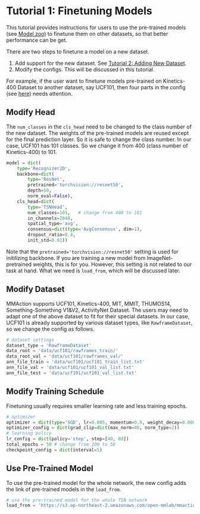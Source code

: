 # Tutorial 1: Finetuning Models

This tutorial provides instructions for users to use the pre-trained models (see [Model zoo](../model_zoo.md))
to finetune them on other datasets, so that better performance can be get.

There are two steps to finetune a model on a new dataset.

1. Add support for the new dataset. See [Tutorial 2: Adding New Dataset](new_dataset.md).
1. Modify the configs. This will be discussed in this tutorial.

For example, if the user want to finetune models pre-trained on Kinetics-400 Dataset to another dataset, say UCF101,
then four parts in the config (see [here](/docs/config_recognition.md)) needs attention.

## Modify Head

The `num_classes` in the `cls_head` need to be changed to the class number of the new dataset.
The weights of the pre-trained models are reused except for the final prediction layer.
So it is safe to change the class number.
In our case, UCF101 has 101 classes.
So we change it from 400 (class number of Kinetics-400) to 101.

```python
model = dict(
    type='Recognizer2D',
    backbone=dict(
        type='ResNet',
        pretrained='torchvision://resnet50',
        depth=50,
        norm_eval=False),
    cls_head=dict(
        type='TSNHead',
        num_classes=101,   # change from 400 to 101
        in_channels=2048,
        spatial_type='avg',
        consensus=dict(type='AvgConsensus', dim=1),
        dropout_ratio=0.4,
        init_std=0.01))
```

Note that the `pretrained='torchvision://resnet50'` setting is used for initilizing backbone.
If you are training a new model from ImageNet-pretrained weights, this is for you.
However, this setting is not related to our task at hand.
What we need is `load_from`, which will be discussed later.

## Modify Dataset

MMAction supports UCF101, Kinetics-400, MIT, MMIT, THUMOS14,
Something-Something V1&V2, ActivityNet Dataset.
The users may need to adapt one of the above dataset to fit for their special datasets.
In our case, UCF101 is already supported by various dataset types, like `RawframeDataset`,
so we change the config as follows.

```python
# dataset settings
dataset_type = 'RawframeDataset'
data_root = 'data/ucf101/rawframes_train/'
data_root_val = 'data/ucf101/rawframes_val/'
ann_file_train = 'data/ucf101/ucf101_train_list.txt'
ann_file_val = 'data/ucf101/ucf101_val_list.txt'
ann_file_test = 'data/ucf101/ucf101_val_list.txt'

```

## Modify Training Schedule

Finetuning usually requires smaller learning rate and less training epochs.

```python
# optimizer
optimizer = dict(type='SGD', lr=0.005, momentum=0.9, weight_decay=0.0001)  # change from 0.01 to 0.005
optimizer_config = dict(grad_clip=dict(max_norm=40, norm_type=2))
# learning policy
lr_config = dict(policy='step', step=[40, 80])
total_epochs = 50 # change from 100 to 50
checkpoint_config = dict(interval=5)
```

## Use Pre-Trained Model
To use the pre-trained model for the whole network, the new config adds the link of pre-trained models in the `load_from`.

```python
# use the pre-trained model for the whole TSN network
load_from = 'https://s3.ap-northeast-2.amazonaws.com/open-mmlab/mmaction-lite/models/tsn_r50_1x1x3_100e_kinetics400_rgb_xxx.pth'  # model path can be found in model zoo
```
